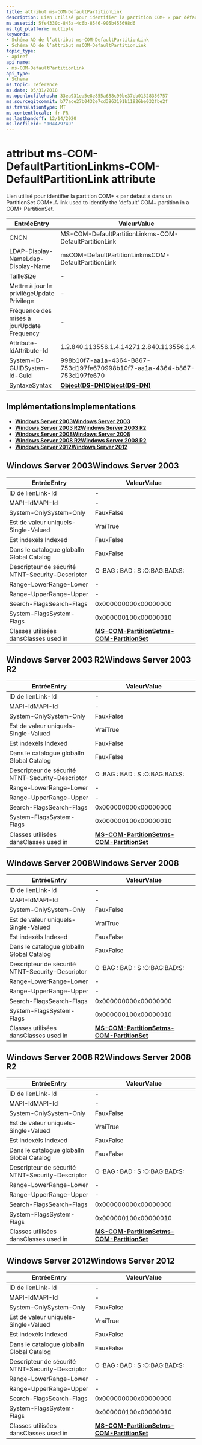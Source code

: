 ```yaml
---
title: attribut ms-COM-DefaultPartitionLink
description: Lien utilisé pour identifier la partition COM+ « par défaut » dans un PartitionSet COM+.
ms.assetid: 5fe4330c-845a-4c6b-8546-905b455698d6
ms.tgt_platform: multiple
keywords:
- Schéma AD de l’attribut ms-COM-DefaultPartitionLink
- Schéma AD de l’attribut msCOM-DefaultPartitionLink
topic_type:
- apiref
api_name:
- ms-COM-DefaultPartitionLink
api_type:
- Schema
ms.topic: reference
ms.date: 05/31/2018
ms.openlocfilehash: 33ea931ea5e8e855a688c90be37eb01328356757
ms.sourcegitcommit: b77ace27b0432e7cd3863191b11926be032fbe2f
ms.translationtype: MT
ms.contentlocale: fr-FR
ms.lasthandoff: 12/14/2020
ms.locfileid: "104479749"
---
```

# <a name="ms-com-defaultpartitionlink-attribute"></a><span data-ttu-id="b3c5d-105">attribut ms-COM-DefaultPartitionLink</span><span class="sxs-lookup"><span data-stu-id="b3c5d-105">ms-COM-DefaultPartitionLink attribute</span></span>

<span data-ttu-id="b3c5d-106">Lien utilisé pour identifier la partition COM+ « par défaut » dans un PartitionSet COM+.</span><span class="sxs-lookup"><span data-stu-id="b3c5d-106">A link used to identify the 'default' COM+ partition in a COM+ PartitionSet.</span></span>



| <span data-ttu-id="b3c5d-107">Entrée</span><span class="sxs-lookup"><span data-stu-id="b3c5d-107">Entry</span></span> | <span data-ttu-id="b3c5d-108">Valeur</span><span class="sxs-lookup"><span data-stu-id="b3c5d-108">Value</span></span> |
|-------------------|-----------------------------------------|
| <span data-ttu-id="b3c5d-109">CN</span><span class="sxs-lookup"><span data-stu-id="b3c5d-109">CN</span></span>                | <span data-ttu-id="b3c5d-110">MS-COM-DefaultPartitionLink</span><span class="sxs-lookup"><span data-stu-id="b3c5d-110">ms-COM-DefaultPartitionLink</span></span>             |
| <span data-ttu-id="b3c5d-111">LDAP-Display-Name</span><span class="sxs-lookup"><span data-stu-id="b3c5d-111">Ldap-Display-Name</span></span> | <span data-ttu-id="b3c5d-112">msCOM-DefaultPartitionLink</span><span class="sxs-lookup"><span data-stu-id="b3c5d-112">msCOM-DefaultPartitionLink</span></span>              |
| <span data-ttu-id="b3c5d-113">Taille</span><span class="sxs-lookup"><span data-stu-id="b3c5d-113">Size</span></span>              | \-                                      |
| <span data-ttu-id="b3c5d-114">Mettre à jour le privilège</span><span class="sxs-lookup"><span data-stu-id="b3c5d-114">Update Privilege</span></span>  | \-                                      |
| <span data-ttu-id="b3c5d-115">Fréquence des mises à jour</span><span class="sxs-lookup"><span data-stu-id="b3c5d-115">Update Frequency</span></span>  | \-                                      |
| <span data-ttu-id="b3c5d-116">Attribute-Id</span><span class="sxs-lookup"><span data-stu-id="b3c5d-116">Attribute-Id</span></span>      | <span data-ttu-id="b3c5d-117">1.2.840.113556.1.4.1427</span><span class="sxs-lookup"><span data-stu-id="b3c5d-117">1.2.840.113556.1.4.1427</span></span>                 |
| <span data-ttu-id="b3c5d-118">System-ID-GUID</span><span class="sxs-lookup"><span data-stu-id="b3c5d-118">System-Id-Guid</span></span>    | <span data-ttu-id="b3c5d-119">998b10f7-aa1a-4364-B867-753d197fe670</span><span class="sxs-lookup"><span data-stu-id="b3c5d-119">998b10f7-aa1a-4364-b867-753d197fe670</span></span>    |
| <span data-ttu-id="b3c5d-120">Syntaxe</span><span class="sxs-lookup"><span data-stu-id="b3c5d-120">Syntax</span></span>            | [<span data-ttu-id="b3c5d-121">**Object(DS-DN)**</span><span class="sxs-lookup"><span data-stu-id="b3c5d-121">**Object(DS-DN)**</span></span>](s-object-ds-dn.md) |



## <a name="implementations"></a><span data-ttu-id="b3c5d-122">Implémentations</span><span class="sxs-lookup"><span data-stu-id="b3c5d-122">Implementations</span></span>

-   [<span data-ttu-id="b3c5d-123">**Windows Server 2003**</span><span class="sxs-lookup"><span data-stu-id="b3c5d-123">**Windows Server 2003**</span></span>](#windows-server-2003)
-   [<span data-ttu-id="b3c5d-124">**Windows Server 2003 R2**</span><span class="sxs-lookup"><span data-stu-id="b3c5d-124">**Windows Server 2003 R2**</span></span>](#windows-server-2003-r2)
-   [<span data-ttu-id="b3c5d-125">**Windows Server 2008**</span><span class="sxs-lookup"><span data-stu-id="b3c5d-125">**Windows Server 2008**</span></span>](#windows-server-2008)
-   [<span data-ttu-id="b3c5d-126">**Windows Server 2008 R2**</span><span class="sxs-lookup"><span data-stu-id="b3c5d-126">**Windows Server 2008 R2**</span></span>](#windows-server-2008-r2)
-   [<span data-ttu-id="b3c5d-127">**Windows Server 2012**</span><span class="sxs-lookup"><span data-stu-id="b3c5d-127">**Windows Server 2012**</span></span>](#windows-server-2012)

## <a name="windows-server-2003"></a><span data-ttu-id="b3c5d-128">Windows Server 2003</span><span class="sxs-lookup"><span data-stu-id="b3c5d-128">Windows Server 2003</span></span>



| <span data-ttu-id="b3c5d-129">Entrée</span><span class="sxs-lookup"><span data-stu-id="b3c5d-129">Entry</span></span> | <span data-ttu-id="b3c5d-130">Valeur</span><span class="sxs-lookup"><span data-stu-id="b3c5d-130">Value</span></span> |
|------------------------|----------------------------------------------------------------|
| <span data-ttu-id="b3c5d-131">ID de lien</span><span class="sxs-lookup"><span data-stu-id="b3c5d-131">Link-Id</span></span>                | \-                                                             |
| <span data-ttu-id="b3c5d-132">MAPI-Id</span><span class="sxs-lookup"><span data-stu-id="b3c5d-132">MAPI-Id</span></span>                | \-                                                             |
| <span data-ttu-id="b3c5d-133">System-Only</span><span class="sxs-lookup"><span data-stu-id="b3c5d-133">System-Only</span></span>            | <span data-ttu-id="b3c5d-134">Faux</span><span class="sxs-lookup"><span data-stu-id="b3c5d-134">False</span></span>                                                          |
| <span data-ttu-id="b3c5d-135">Est de valeur unique</span><span class="sxs-lookup"><span data-stu-id="b3c5d-135">Is-Single-Valued</span></span>       | <span data-ttu-id="b3c5d-136">Vrai</span><span class="sxs-lookup"><span data-stu-id="b3c5d-136">True</span></span>                                                           |
| <span data-ttu-id="b3c5d-137">Est indexé</span><span class="sxs-lookup"><span data-stu-id="b3c5d-137">Is Indexed</span></span>             | <span data-ttu-id="b3c5d-138">Faux</span><span class="sxs-lookup"><span data-stu-id="b3c5d-138">False</span></span>                                                          |
| <span data-ttu-id="b3c5d-139">Dans le catalogue global</span><span class="sxs-lookup"><span data-stu-id="b3c5d-139">In Global Catalog</span></span>      | <span data-ttu-id="b3c5d-140">Faux</span><span class="sxs-lookup"><span data-stu-id="b3c5d-140">False</span></span>                                                          |
| <span data-ttu-id="b3c5d-141">Descripteur de sécurité NT</span><span class="sxs-lookup"><span data-stu-id="b3c5d-141">NT-Security-Descriptor</span></span> | <span data-ttu-id="b3c5d-142">O :BAG : BAD : S :</span><span class="sxs-lookup"><span data-stu-id="b3c5d-142">O:BAG:BAD:S:</span></span>                                                   |
| <span data-ttu-id="b3c5d-143">Range-Lower</span><span class="sxs-lookup"><span data-stu-id="b3c5d-143">Range-Lower</span></span>            | \-                                                             |
| <span data-ttu-id="b3c5d-144">Range-Upper</span><span class="sxs-lookup"><span data-stu-id="b3c5d-144">Range-Upper</span></span>            | \-                                                             |
| <span data-ttu-id="b3c5d-145">Search-Flags</span><span class="sxs-lookup"><span data-stu-id="b3c5d-145">Search-Flags</span></span>           | <span data-ttu-id="b3c5d-146">0x00000000</span><span class="sxs-lookup"><span data-stu-id="b3c5d-146">0x00000000</span></span>                                                     |
| <span data-ttu-id="b3c5d-147">System-Flags</span><span class="sxs-lookup"><span data-stu-id="b3c5d-147">System-Flags</span></span>           | <span data-ttu-id="b3c5d-148">0x00000010</span><span class="sxs-lookup"><span data-stu-id="b3c5d-148">0x00000010</span></span>                                                     |
| <span data-ttu-id="b3c5d-149">Classes utilisées dans</span><span class="sxs-lookup"><span data-stu-id="b3c5d-149">Classes used in</span></span>        | [<span data-ttu-id="b3c5d-150">**MS-COM-PartitionSet**</span><span class="sxs-lookup"><span data-stu-id="b3c5d-150">**ms-COM-PartitionSet**</span></span>](c-mscom-partitionset.md)<br/> |



## <a name="windows-server-2003-r2"></a><span data-ttu-id="b3c5d-151">Windows Server 2003 R2</span><span class="sxs-lookup"><span data-stu-id="b3c5d-151">Windows Server 2003 R2</span></span>



| <span data-ttu-id="b3c5d-152">Entrée</span><span class="sxs-lookup"><span data-stu-id="b3c5d-152">Entry</span></span> | <span data-ttu-id="b3c5d-153">Valeur</span><span class="sxs-lookup"><span data-stu-id="b3c5d-153">Value</span></span> |
|------------------------|----------------------------------------------------------------|
| <span data-ttu-id="b3c5d-154">ID de lien</span><span class="sxs-lookup"><span data-stu-id="b3c5d-154">Link-Id</span></span>                | \-                                                             |
| <span data-ttu-id="b3c5d-155">MAPI-Id</span><span class="sxs-lookup"><span data-stu-id="b3c5d-155">MAPI-Id</span></span>                | \-                                                             |
| <span data-ttu-id="b3c5d-156">System-Only</span><span class="sxs-lookup"><span data-stu-id="b3c5d-156">System-Only</span></span>            | <span data-ttu-id="b3c5d-157">Faux</span><span class="sxs-lookup"><span data-stu-id="b3c5d-157">False</span></span>                                                          |
| <span data-ttu-id="b3c5d-158">Est de valeur unique</span><span class="sxs-lookup"><span data-stu-id="b3c5d-158">Is-Single-Valued</span></span>       | <span data-ttu-id="b3c5d-159">Vrai</span><span class="sxs-lookup"><span data-stu-id="b3c5d-159">True</span></span>                                                           |
| <span data-ttu-id="b3c5d-160">Est indexé</span><span class="sxs-lookup"><span data-stu-id="b3c5d-160">Is Indexed</span></span>             | <span data-ttu-id="b3c5d-161">Faux</span><span class="sxs-lookup"><span data-stu-id="b3c5d-161">False</span></span>                                                          |
| <span data-ttu-id="b3c5d-162">Dans le catalogue global</span><span class="sxs-lookup"><span data-stu-id="b3c5d-162">In Global Catalog</span></span>      | <span data-ttu-id="b3c5d-163">Faux</span><span class="sxs-lookup"><span data-stu-id="b3c5d-163">False</span></span>                                                          |
| <span data-ttu-id="b3c5d-164">Descripteur de sécurité NT</span><span class="sxs-lookup"><span data-stu-id="b3c5d-164">NT-Security-Descriptor</span></span> | <span data-ttu-id="b3c5d-165">O :BAG : BAD : S :</span><span class="sxs-lookup"><span data-stu-id="b3c5d-165">O:BAG:BAD:S:</span></span>                                                   |
| <span data-ttu-id="b3c5d-166">Range-Lower</span><span class="sxs-lookup"><span data-stu-id="b3c5d-166">Range-Lower</span></span>            | \-                                                             |
| <span data-ttu-id="b3c5d-167">Range-Upper</span><span class="sxs-lookup"><span data-stu-id="b3c5d-167">Range-Upper</span></span>            | \-                                                             |
| <span data-ttu-id="b3c5d-168">Search-Flags</span><span class="sxs-lookup"><span data-stu-id="b3c5d-168">Search-Flags</span></span>           | <span data-ttu-id="b3c5d-169">0x00000000</span><span class="sxs-lookup"><span data-stu-id="b3c5d-169">0x00000000</span></span>                                                     |
| <span data-ttu-id="b3c5d-170">System-Flags</span><span class="sxs-lookup"><span data-stu-id="b3c5d-170">System-Flags</span></span>           | <span data-ttu-id="b3c5d-171">0x00000010</span><span class="sxs-lookup"><span data-stu-id="b3c5d-171">0x00000010</span></span>                                                     |
| <span data-ttu-id="b3c5d-172">Classes utilisées dans</span><span class="sxs-lookup"><span data-stu-id="b3c5d-172">Classes used in</span></span>        | [<span data-ttu-id="b3c5d-173">**MS-COM-PartitionSet**</span><span class="sxs-lookup"><span data-stu-id="b3c5d-173">**ms-COM-PartitionSet**</span></span>](c-mscom-partitionset.md)<br/> |



## <a name="windows-server-2008"></a><span data-ttu-id="b3c5d-174">Windows Server 2008</span><span class="sxs-lookup"><span data-stu-id="b3c5d-174">Windows Server 2008</span></span>



| <span data-ttu-id="b3c5d-175">Entrée</span><span class="sxs-lookup"><span data-stu-id="b3c5d-175">Entry</span></span> | <span data-ttu-id="b3c5d-176">Valeur</span><span class="sxs-lookup"><span data-stu-id="b3c5d-176">Value</span></span> |
|------------------------|----------------------------------------------------------------|
| <span data-ttu-id="b3c5d-177">ID de lien</span><span class="sxs-lookup"><span data-stu-id="b3c5d-177">Link-Id</span></span>                | \-                                                             |
| <span data-ttu-id="b3c5d-178">MAPI-Id</span><span class="sxs-lookup"><span data-stu-id="b3c5d-178">MAPI-Id</span></span>                | \-                                                             |
| <span data-ttu-id="b3c5d-179">System-Only</span><span class="sxs-lookup"><span data-stu-id="b3c5d-179">System-Only</span></span>            | <span data-ttu-id="b3c5d-180">Faux</span><span class="sxs-lookup"><span data-stu-id="b3c5d-180">False</span></span>                                                          |
| <span data-ttu-id="b3c5d-181">Est de valeur unique</span><span class="sxs-lookup"><span data-stu-id="b3c5d-181">Is-Single-Valued</span></span>       | <span data-ttu-id="b3c5d-182">Vrai</span><span class="sxs-lookup"><span data-stu-id="b3c5d-182">True</span></span>                                                           |
| <span data-ttu-id="b3c5d-183">Est indexé</span><span class="sxs-lookup"><span data-stu-id="b3c5d-183">Is Indexed</span></span>             | <span data-ttu-id="b3c5d-184">Faux</span><span class="sxs-lookup"><span data-stu-id="b3c5d-184">False</span></span>                                                          |
| <span data-ttu-id="b3c5d-185">Dans le catalogue global</span><span class="sxs-lookup"><span data-stu-id="b3c5d-185">In Global Catalog</span></span>      | <span data-ttu-id="b3c5d-186">Faux</span><span class="sxs-lookup"><span data-stu-id="b3c5d-186">False</span></span>                                                          |
| <span data-ttu-id="b3c5d-187">Descripteur de sécurité NT</span><span class="sxs-lookup"><span data-stu-id="b3c5d-187">NT-Security-Descriptor</span></span> | <span data-ttu-id="b3c5d-188">O :BAG : BAD : S :</span><span class="sxs-lookup"><span data-stu-id="b3c5d-188">O:BAG:BAD:S:</span></span>                                                   |
| <span data-ttu-id="b3c5d-189">Range-Lower</span><span class="sxs-lookup"><span data-stu-id="b3c5d-189">Range-Lower</span></span>            | \-                                                             |
| <span data-ttu-id="b3c5d-190">Range-Upper</span><span class="sxs-lookup"><span data-stu-id="b3c5d-190">Range-Upper</span></span>            | \-                                                             |
| <span data-ttu-id="b3c5d-191">Search-Flags</span><span class="sxs-lookup"><span data-stu-id="b3c5d-191">Search-Flags</span></span>           | <span data-ttu-id="b3c5d-192">0x00000000</span><span class="sxs-lookup"><span data-stu-id="b3c5d-192">0x00000000</span></span>                                                     |
| <span data-ttu-id="b3c5d-193">System-Flags</span><span class="sxs-lookup"><span data-stu-id="b3c5d-193">System-Flags</span></span>           | <span data-ttu-id="b3c5d-194">0x00000010</span><span class="sxs-lookup"><span data-stu-id="b3c5d-194">0x00000010</span></span>                                                     |
| <span data-ttu-id="b3c5d-195">Classes utilisées dans</span><span class="sxs-lookup"><span data-stu-id="b3c5d-195">Classes used in</span></span>        | [<span data-ttu-id="b3c5d-196">**MS-COM-PartitionSet**</span><span class="sxs-lookup"><span data-stu-id="b3c5d-196">**ms-COM-PartitionSet**</span></span>](c-mscom-partitionset.md)<br/> |



## <a name="windows-server-2008-r2"></a><span data-ttu-id="b3c5d-197">Windows Server 2008 R2</span><span class="sxs-lookup"><span data-stu-id="b3c5d-197">Windows Server 2008 R2</span></span>



| <span data-ttu-id="b3c5d-198">Entrée</span><span class="sxs-lookup"><span data-stu-id="b3c5d-198">Entry</span></span> | <span data-ttu-id="b3c5d-199">Valeur</span><span class="sxs-lookup"><span data-stu-id="b3c5d-199">Value</span></span> |
|------------------------|----------------------------------------------------------------|
| <span data-ttu-id="b3c5d-200">ID de lien</span><span class="sxs-lookup"><span data-stu-id="b3c5d-200">Link-Id</span></span>                | \-                                                             |
| <span data-ttu-id="b3c5d-201">MAPI-Id</span><span class="sxs-lookup"><span data-stu-id="b3c5d-201">MAPI-Id</span></span>                | \-                                                             |
| <span data-ttu-id="b3c5d-202">System-Only</span><span class="sxs-lookup"><span data-stu-id="b3c5d-202">System-Only</span></span>            | <span data-ttu-id="b3c5d-203">Faux</span><span class="sxs-lookup"><span data-stu-id="b3c5d-203">False</span></span>                                                          |
| <span data-ttu-id="b3c5d-204">Est de valeur unique</span><span class="sxs-lookup"><span data-stu-id="b3c5d-204">Is-Single-Valued</span></span>       | <span data-ttu-id="b3c5d-205">Vrai</span><span class="sxs-lookup"><span data-stu-id="b3c5d-205">True</span></span>                                                           |
| <span data-ttu-id="b3c5d-206">Est indexé</span><span class="sxs-lookup"><span data-stu-id="b3c5d-206">Is Indexed</span></span>             | <span data-ttu-id="b3c5d-207">Faux</span><span class="sxs-lookup"><span data-stu-id="b3c5d-207">False</span></span>                                                          |
| <span data-ttu-id="b3c5d-208">Dans le catalogue global</span><span class="sxs-lookup"><span data-stu-id="b3c5d-208">In Global Catalog</span></span>      | <span data-ttu-id="b3c5d-209">Faux</span><span class="sxs-lookup"><span data-stu-id="b3c5d-209">False</span></span>                                                          |
| <span data-ttu-id="b3c5d-210">Descripteur de sécurité NT</span><span class="sxs-lookup"><span data-stu-id="b3c5d-210">NT-Security-Descriptor</span></span> | <span data-ttu-id="b3c5d-211">O :BAG : BAD : S :</span><span class="sxs-lookup"><span data-stu-id="b3c5d-211">O:BAG:BAD:S:</span></span>                                                   |
| <span data-ttu-id="b3c5d-212">Range-Lower</span><span class="sxs-lookup"><span data-stu-id="b3c5d-212">Range-Lower</span></span>            | \-                                                             |
| <span data-ttu-id="b3c5d-213">Range-Upper</span><span class="sxs-lookup"><span data-stu-id="b3c5d-213">Range-Upper</span></span>            | \-                                                             |
| <span data-ttu-id="b3c5d-214">Search-Flags</span><span class="sxs-lookup"><span data-stu-id="b3c5d-214">Search-Flags</span></span>           | <span data-ttu-id="b3c5d-215">0x00000000</span><span class="sxs-lookup"><span data-stu-id="b3c5d-215">0x00000000</span></span>                                                     |
| <span data-ttu-id="b3c5d-216">System-Flags</span><span class="sxs-lookup"><span data-stu-id="b3c5d-216">System-Flags</span></span>           | <span data-ttu-id="b3c5d-217">0x00000010</span><span class="sxs-lookup"><span data-stu-id="b3c5d-217">0x00000010</span></span>                                                     |
| <span data-ttu-id="b3c5d-218">Classes utilisées dans</span><span class="sxs-lookup"><span data-stu-id="b3c5d-218">Classes used in</span></span>        | [<span data-ttu-id="b3c5d-219">**MS-COM-PartitionSet**</span><span class="sxs-lookup"><span data-stu-id="b3c5d-219">**ms-COM-PartitionSet**</span></span>](c-mscom-partitionset.md)<br/> |



## <a name="windows-server-2012"></a><span data-ttu-id="b3c5d-220">Windows Server 2012</span><span class="sxs-lookup"><span data-stu-id="b3c5d-220">Windows Server 2012</span></span>



| <span data-ttu-id="b3c5d-221">Entrée</span><span class="sxs-lookup"><span data-stu-id="b3c5d-221">Entry</span></span> | <span data-ttu-id="b3c5d-222">Valeur</span><span class="sxs-lookup"><span data-stu-id="b3c5d-222">Value</span></span> |
|------------------------|----------------------------------------------------------------|
| <span data-ttu-id="b3c5d-223">ID de lien</span><span class="sxs-lookup"><span data-stu-id="b3c5d-223">Link-Id</span></span>                | \-                                                             |
| <span data-ttu-id="b3c5d-224">MAPI-Id</span><span class="sxs-lookup"><span data-stu-id="b3c5d-224">MAPI-Id</span></span>                | \-                                                             |
| <span data-ttu-id="b3c5d-225">System-Only</span><span class="sxs-lookup"><span data-stu-id="b3c5d-225">System-Only</span></span>            | <span data-ttu-id="b3c5d-226">Faux</span><span class="sxs-lookup"><span data-stu-id="b3c5d-226">False</span></span>                                                          |
| <span data-ttu-id="b3c5d-227">Est de valeur unique</span><span class="sxs-lookup"><span data-stu-id="b3c5d-227">Is-Single-Valued</span></span>       | <span data-ttu-id="b3c5d-228">Vrai</span><span class="sxs-lookup"><span data-stu-id="b3c5d-228">True</span></span>                                                           |
| <span data-ttu-id="b3c5d-229">Est indexé</span><span class="sxs-lookup"><span data-stu-id="b3c5d-229">Is Indexed</span></span>             | <span data-ttu-id="b3c5d-230">Faux</span><span class="sxs-lookup"><span data-stu-id="b3c5d-230">False</span></span>                                                          |
| <span data-ttu-id="b3c5d-231">Dans le catalogue global</span><span class="sxs-lookup"><span data-stu-id="b3c5d-231">In Global Catalog</span></span>      | <span data-ttu-id="b3c5d-232">Faux</span><span class="sxs-lookup"><span data-stu-id="b3c5d-232">False</span></span>                                                          |
| <span data-ttu-id="b3c5d-233">Descripteur de sécurité NT</span><span class="sxs-lookup"><span data-stu-id="b3c5d-233">NT-Security-Descriptor</span></span> | <span data-ttu-id="b3c5d-234">O :BAG : BAD : S :</span><span class="sxs-lookup"><span data-stu-id="b3c5d-234">O:BAG:BAD:S:</span></span>                                                   |
| <span data-ttu-id="b3c5d-235">Range-Lower</span><span class="sxs-lookup"><span data-stu-id="b3c5d-235">Range-Lower</span></span>            | \-                                                             |
| <span data-ttu-id="b3c5d-236">Range-Upper</span><span class="sxs-lookup"><span data-stu-id="b3c5d-236">Range-Upper</span></span>            | \-                                                             |
| <span data-ttu-id="b3c5d-237">Search-Flags</span><span class="sxs-lookup"><span data-stu-id="b3c5d-237">Search-Flags</span></span>           | <span data-ttu-id="b3c5d-238">0x00000000</span><span class="sxs-lookup"><span data-stu-id="b3c5d-238">0x00000000</span></span>                                                     |
| <span data-ttu-id="b3c5d-239">System-Flags</span><span class="sxs-lookup"><span data-stu-id="b3c5d-239">System-Flags</span></span>           | <span data-ttu-id="b3c5d-240">0x00000010</span><span class="sxs-lookup"><span data-stu-id="b3c5d-240">0x00000010</span></span>                                                     |
| <span data-ttu-id="b3c5d-241">Classes utilisées dans</span><span class="sxs-lookup"><span data-stu-id="b3c5d-241">Classes used in</span></span>        | [<span data-ttu-id="b3c5d-242">**MS-COM-PartitionSet**</span><span class="sxs-lookup"><span data-stu-id="b3c5d-242">**ms-COM-PartitionSet**</span></span>](c-mscom-partitionset.md)<br/> |



 

 





